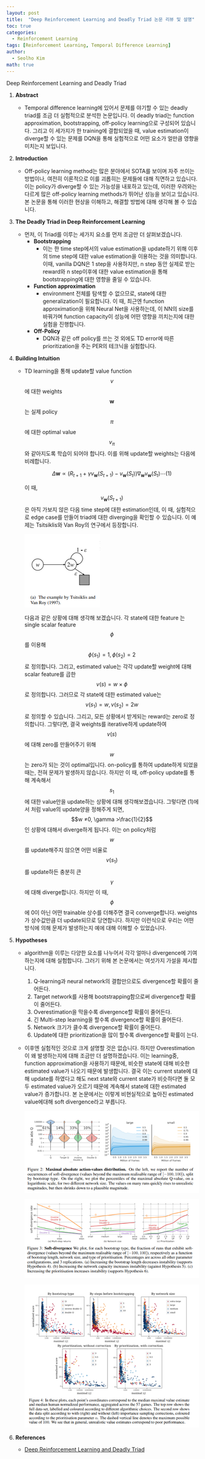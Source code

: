 ```yaml
---
layout: post
title:  "Deep Reinforcement Learning and Deadly Triad 논문 리뷰 및 설명"
toc: true
categories: 
  - Reinforcement Learning 
tags: [Reinforcement Learning, Temporal Difference Learning]
author:
  - Seolho Kim
math: true
---
```

Deep Reinforcement Learning and Deadly Triad

1. **Abstract**
    - Temporal difference learning에 있어서 문제를 야기할 수 있는 deadly triad를 조금 더 실험적으로 분석한 논문입니다. 이 deadly triad는 function approximation, bootstrapping, off-policy learning으로 구성되어 있습니다. 그리고 이 세가지가 한 training에 결합되었을 때, value estimation이 diverge할 수 있는 문제를 DQN을 통해 실험적으로 어떤 요소가 얼만큼 영향을 미치는지 보입니다.
2. **Introduction**
    - Off-policy learning method는 많은 분야에서 SOTA를 보이며 자주 쓰이는 방법이나, 여전히 이론적으로 이를 괴롭히는 문제들에 대해 직면하고 있습니다. 이는 policy가 diverge할 수 있는 가능성을 내포하고 있는데, 이러한 우려와는 다르게 많은 off-policy learning methods가 뛰어난 성능을 보이고 있습니다. 본 논문을 통해 이러한 현상을 이해하고, 해결할 방법에 대해 생각해 볼 수 있습니다.
3. **The Deadly Triad in Deep Reinforcement Learning**
    - 먼저, 이 Triad를 이루는  세가지 요소를 먼저 조금만 더 살펴보겠습니다.
        - **Bootstrapping**
            - 이는 한 time step에서의 value estimation을 update하기 위해 이후의 time step에 대한 value estimation을 이용하는 것을 의미합니다. 이때, vanilla DQN은 1 step을 사용하지만, n step 동안 실제로 받는 reward와 n step이후에 대한 value estimation을 통해 bootstrapping에 대한 영향을 줄일 수 있습니다.
        - **Function approximation**
            - environment 전체를 탐색할 수 없으므로, state에 대한 generalization이 필요합니다. 이 때, 최근엔 function approximation을 위해 Neural Net을 사용하는데, 이 NN의 size를 바꿔가며 function capacity이 성능에 어떤 영향을 끼치는지에 대한 실험을 진행합니다.
        - **Off-Policy**
            - DQN과 같은 off policy를 쓰는 것 외에도 TD error에 따른 prioritization을 주는 PER의 테크닉을 실험합니다.
4. **Building Intuition**
    - TD learning을 통해 update할 value function $$v$$에 대한 weights  $$\boldsymbol{w}$$는 실제 policy $$\pi$$에 대한 optimal value $$v_\pi$$와 같아지도록 학습이 되어야 합니다. 이를 위해 update할 weights는 다음에 비례합니다.

        $$\Delta \boldsymbol{w} \propto (R_{t+1}+\gamma v_{\boldsymbol{w}}(S_{t+1})-v_{\boldsymbol{w}}(S_t))\nabla_{\boldsymbol{w}}v_{\boldsymbol{w}}(S_t) \cdots(1)$$

        이 때, $$v_{\boldsymbol{w}}(S_{t+1})$$은 아직 가보지 않은 다음 time step에 대한 estimation인데, 이 때, 실험적으로 edge case를 만들어 triad에 대한 diverging을 확인할 수 있습니다. 이 예제는 Tsitsiklis와 Van Roy의 연구에서 등장합니다.

        ![deadly_triad](/assets/img/triad_1.png)

        다음과 같은 상황에 대해 생각해 보겠습니다. 각 state에 대한 feature 는 single scalar feature $$\phi$$를 이용해 $$\phi(s_1) =1, \phi(s_2) = 2$$로 정의합니다. 그리고, estimated value는 각각 update할 weight에 대해 scalar feature를 곱한 $$v(s) = w \times \phi$$로 정의합니다. 그러므로 각 state에 대한 estimated value는 $$v(s_1) = w, v(s_2) =2w$$로 정의할 수 있습니다. 그리고, 모든 상황에서 받게되는 reward는 zero로 정의합니다. 그렇다면, 결국 weights를 iterative하게 update하여 $$v(s)$$에 대해 zero를 만들어주기 위해 $$w$$는 zero가 되는 것이 optimal입니다. on-policy를 통하여 update하게 되었을 때는, 전혀 문제가 발생하지 않습니다. 하지만 이 때, off-policy update를 통해 계속해서 $$s_1$$에 대한 value만을 update하는 상황에 대해 생각해보겠습니다. 그렇다면 (1)에서 처럼 value의 update양을 정해주게 되면, $$w ≠0, \gamma >\frac{1}{2}$$인 상황에 대해서 diverge하게 됩니다. 이는 on policy처럼 $$w$$를 update해주지 않으면 어떤 비율로 $$v(s_1)$$를 update하든 충분히 큰 $$\gamma$$에 대해 diverge합니다. 하지만 이 때, $$\phi$$에 0이 아닌 어떤 trainable 상수를 더해주면 결국 converge합니다. weights가 상수값만큼 더 update되므로 당연합니다. 하지만 이런식으로 우리는 어떤 방식에 의해 문제가 발생하는지 예에 대해 이해할 수 있었습니다.

5. **Hypotheses**
    - algorithm을 이루는 다양한 요소를 나누어서 각각 얼마나 divergence에 기여하는지에 대해 실험합니다. 그러기 위해 본 논문에서는 여섯가지 가설을 제시합니다.
        1. Q-learning과 neural network의 결합만으로도 divergence할 확률이 줄어든다.
        2. Target network를 사용해 bootstrapping함으로써 divergence할 확률이 줄어든다.
        3. Overestimation을 막을수록 divergence할 확률이 줄어든다.
        4. 긴 Multi-step learning을 할수록 divergence할 확률이 줄어든다.
        5. Network 크기가 클수록 divergence할 확률이 줄어든다.
        6. Update에 대한 prioritization을 많이 할수록 divergence할 확률이 는다.
    - 이후엔 실험적인 것으로 크게 설명할 것은 없습니다. 하지만 Overestimation이 왜 발생하는지에 대해 조금만 더 설명하겠습니다. 이는 learning중, function approximation을 사용하기 때문에, 비슷한 state에 대해 비슷한 estimated value가 나오기 때문에 발생합니다. 결국 이는 current state에 대해 update를 하였다고 해도 next state와 current state가 비슷하다면 둘 모두 estimated value가 오르기 때문에 계속해서 state에 대한 estimated value가 증가합니다. 본 논문에서는 이렇게 비현실적으로 높아진 estimated value에대해 soft divergence라고 부릅니다.

        ![deadly_triad](/assets/img/triad_2.png)

        ![deadly_triad](/assets/img/triad_3.png)

        ![deadly_triad](/assets/img/triad_4.png)

6. **References**
    - [Deep Reinforcement Learning and Deadly Triad](https://arxiv.org/abs/1812.02648)

